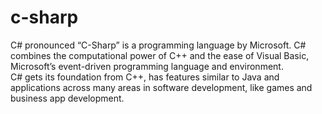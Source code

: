 # c-sharp
C# pronounced “C-Sharp” is a programming language by Microsoft. C# combines the computational power of C++ and the ease of Visual Basic, Microsoft’s event-driven programming language and environment.<br> 
C# gets its foundation from C++, has features similar to Java and applications across many areas in software development, like games and business app development.<br>
